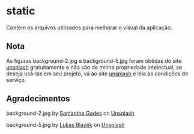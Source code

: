 # static
Contém os arquivos utilizados para melhorar o visual da aplicação.

## Nota
As figuras background-2.jpg e background-5.jpg foram obtidas do site [unsplash](https://unsplash.com/s/photos/website-background) gratuitamente e não são de minha propriedade intelectual, se deseja usá-las em seu projeto, vá ao site [unsplash](https://unsplash.com/s/photos/website-background) e leia as condições de serviço.

## Agradecimentos

background-2.jpg  by <a href="https://unsplash.com/@srosinger3997?utm_source=unsplash&utm_medium=referral&utm_content=creditCopyText">Samantha Gades</a> on <a href="https://unsplash.com/s/photos/website-background?utm_source=unsplash&utm_medium=referral&utm_content=creditCopyText">Unsplash</a>

background-5.jpg by <a href="https://unsplash.com/@goumbik?utm_source=unsplash&utm_medium=referral&utm_content=creditCopyText">Lukas Blazek</a> on <a href="https://unsplash.com/s/photos/website-background?utm_source=unsplash&utm_medium=referral&utm_content=creditCopyText">Unsplash</a>
  

